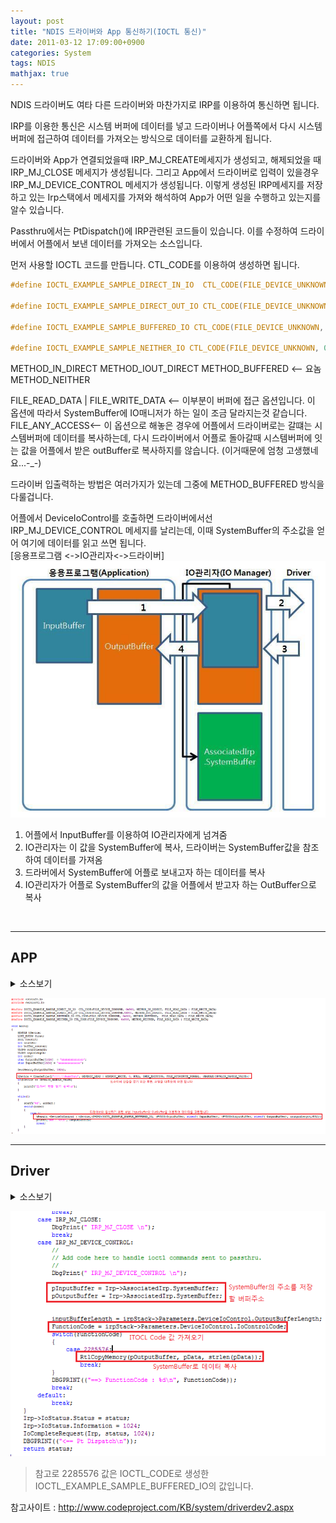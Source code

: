 ```yaml
---
layout: post
title: "NDIS 드라이버와 App 통신하기(IOCTL 통신)"
date: 2011-03-12 17:09:00+0900
categories: System
tags: NDIS
mathjax: true
---
```


NDIS 드라이버도 여타 다른 드라이버와 마찬가지로 IRP를 이용하여 통신하면 됩니다.

IRP를 이용한 통신은 시스템 버퍼에 데이터를 넣고 드라이버나 어플쪽에서 다시 시스템 버퍼에 접근하여 데이터를 가져오는 방식으로 데이터를 교환하게 됩니다.

드라이버와 App가 연결되었을때 IRP_MJ_CREATE메세지가 생성되고, 해제되었을 때 IRP_MJ_CLOSE 메세지가 생성됩니다. 그리고 App에서 드라이버로 입력이 있을경우 IRP_MJ_DEVICE_CONTROL 메세지가 생성됩니다.
이렇게 생성된 IRP메세지를 저장하고 있는 Irp스택에서 메세지를 가져와 해석하여 App가 어떤 일을 수행하고 있는지를 알수 있습니다.

Passthru에서는 PtDispatch()에 IRP관련된 코드들이 있습니다. 이를 수정하여 드라이버에서 어플에서 보낸 데이터를 가져오는 소스입니다.

먼저 사용할 IOCTL 코드를 만듭니다.
CTL_CODE를 이용하여 생성하면 됩니다.

```C
#define IOCTL_EXAMPLE_SAMPLE_DIRECT_IN_IO  CTL_CODE(FILE_DEVICE_UNKNOWN, 0x800, METHOD_IN_DIRECT, FILE_READ_DATA | FILE_WRITE_DATA)

#define IOCTL_EXAMPLE_SAMPLE_DIRECT_OUT_IO CTL_CODE(FILE_DEVICE_UNKNOWN,0x801, METHOD_OUT_DIRECT, FILE_READ_DATA | FILE_WRITE_DATA)

#define IOCTL_EXAMPLE_SAMPLE_BUFFERED_IO CTL_CODE(FILE_DEVICE_UNKNOWN, 0x802, METHOD_BUFFERED,  FILE_READ_DATA | FILE_WRITE_DATA)

#define IOCTL_EXAMPLE_SAMPLE_NEITHER_IO CTL_CODE(FILE_DEVICE_UNKNOWN, 0x803, METHOD_NEITHER, FILE_READ_DATA | FILE_WRITE_DATA)
```

METHOD_IN_DIRECT
METHOD_IOUT_DIRECT
METHOD_BUFFERED <-- 요놈
METHOD_NEITHER

FILE_READ_DATA | FILE_WRITE_DATA <-- 이부분이 버퍼에 접근 옵션입니다.
이 옵션에 따라서 SystemBuffer에 IO매니저가 하는 일이 조금 달라지는것 같습니다.
FILE_ANY_ACCESS<-- 이 옵션으로 해놓은 경우에 어플에서 드라이버로는 갈떄는 시스템버퍼에 데이터를 복사하는데, 다시 드라이버에서 어플로 돌아갈때 시스템버퍼에 잇는 값을 어플에서 받은 outBuffer로 복사하지를 않습니다.
(이거때문에 엄청 고생했네요...-_-)

드라이버 입출력하는 방법은 여러가지가 있는데 그중에 METHOD_BUFFERED 방식을 다룰겁니다.  

어플에서 DeviceIoControl를 호출하면 드라이버에서선 IRP_MJ_DEVICE_CONTROL 메세지를 날리는데, 이때 SystemBuffer의 주소값을 얻어 여기에 데이터를 읽고 쓰면 됩니다.  
[응용프로그램 <->IO관리자<->드라이버]
![ndis](/resource/20110212/20110212-NDIS-1.png)  

1. 어플에서 InputBuffer를 이용하여 IO관리자에게 넘겨줌
2. IO관리자는 이 값을 SystemBuffer에 복사, 드라이버는 SystemBuffer값을 참조하여 데이터를 가져옴
3. 드라버에서 SystemBuffer에 어플로 보내고자 하는 데이터를 복사
4. IO관리자가 어플로 SystemBuffer의 값을 어플에서 받고자 하는 OutBuffer으로 복사

<br>

---


## APP
<details>
<summary>소스보기</summary>

```C
#include <stdlib.h>
#include <stdio.h>
#include <windows.h>
//#include <fltuser.h>
#include <dbghelp.h>
#include <string.h>
#include <io.h>
#include <strsafe.h>
#include <winioctl.h>
#define IOCTL_EXAMPLE_SAMPLE_DIRECT_IN_IO  CTL_CODE(FILE_DEVICE_UNKNOWN, 0x800, METHOD_IN_DIRECT, FILE_READ_DATA | FILE_WRITE_DATA)
#define IOCTL_EXAMPLE_SAMPLE_DIRECT_OUT_IO CTL_CODE(FILE_DEVICE_UNKNOWN,0x801, METHOD_OUT_DIRECT, FILE_READ_DATA | FILE_WRITE_DATA)
#define IOCTL_EXAMPLE_SAMPLE_BUFFERED_IO CTL_CODE(FILE_DEVICE_UNKNOWN, 0x802, METHOD_BUFFERED,  FILE_READ_DATA | FILE_WRITE_DATA)
#define IOCTL_EXAMPLE_SAMPLE_NEITHER_IO CTL_CODE(FILE_DEVICE_UNKNOWN, 0x803, METHOD_NEITHER, FILE_READ_DATA | FILE_WRITE_DATA)
void main()
{
 HANDLE hDevice;
 LIST_ENTRY first;
 BOOL hResult;
 int counter;
 int buffer_counter;
 ULONG outputLength;
 ULONG inputLength;
 int order;
 char OutputBuffer[1024]  = "bbbbbbbbbbbbbb";
 char InputBuffer[1024] = "aaaaaaaaaaaaaa";
 ZeroMemory(OutputBuffer, 1024);
 hDevice = CreateFile(L"\\\\.\\PassThru", GENERIC_READ | GENERIC_WRITE, 0, NULL, OPEN_EXISTING, FILE_ATTRIBUTE_NORMAL, (HANDLE)INVALID_HANDLE_VALUE);
 if(hDevice == INVALID_HANDLE_VALUE)
 {
  printf("드라이 핸들 얻기 실패\n");
 }
while(1)
 {
  scanf("%d", &order);
  switch(order)
  {
   case 1:
    hResult =DeviceIoControl ( hDevice,(DWORD)IOCTL_EXAMPLE_SAMPLE_BUFFERED_IO, (PVOID)InputBuffer, sizeof( InputBuffer), (PVOID)OutputBuffer, sizeof( OutputBuffer), &outputLength,NULL);
    printf("num : %s\n", OutputBuffer);
    break;
  }
 }
}
```
</details>

![ndis](/resource/20110212/20110212-NDIS-2.png)  

---
## Driver

<details>
<summary>소스보기</summary>

```C
NTSTATUS
PtDispatch(
    IN PDEVICE_OBJECT    DeviceObject,
    IN PIRP              Irp
    )
/*++
Routine Description:
    Process IRPs sent to this device.
Arguments:
    DeviceObject - pointer to a device object
    Irp      - pointer to an I/O Request Packet
Return Value:
    NTSTATUS - STATUS_SUCCESS always - change this when adding
    real code to handle ioctls.
--*/
{
    PIO_STACK_LOCATION  irpStack;
    NTSTATUS            status = STATUS_SUCCESS;
    PCHAR pInputBuffer;
    PCHAR pOutputBuffer;
 ULONG inputBufferLength;
 ULONG outputBufferLength;
 ULONG FunctionCode;
 char pData[1024];
 pData[0] = 'h';
 pData[1] = 'e';
 pData[2] = 'l';
 pData[3] = 'l';
 pData[4] = 'o';
 pData[5] = '\n';
    UNREFERENCED_PARAMETER(DeviceObject);   
    DBGPRINT(("==>Pt Dispatch\n"));
    irpStack = IoGetCurrentIrpStackLocation(Irp);
    switch (irpStack->MajorFunction)
    {
        case IRP_MJ_CREATE:
   DbgPrint(" IRP_MJ_CREATE \n");
            break;           
        case IRP_MJ_CLEANUP:
   DbgPrint(" IRP_MJ_CLEANUP \n");
            break;           
        case IRP_MJ_CLOSE:
   DbgPrint(" IRP_MJ_CLOSE \n");
            break;                   
        case IRP_MJ_DEVICE_CONTROL:
            //
            // Add code here to handle ioctl commands sent to passthru.
            //
   DbgPrint(" IRP_MJ_DEVICE_CONTROL \n");
   pInputBuffer = Irp->AssociatedIrp.SystemBuffer;
   pOutputBuffer = Irp->AssociatedIrp.SystemBuffer;
   inputBufferLength = irpStack->Parameters.DeviceIoControl.OutputBufferLength;
   FunctionCode = irpStack->Parameters.DeviceIoControl.IoControlCode;
   switch(FunctionCode)
   {
    case 2285576:
     RtlCopyMemory(pOutputBuffer, pData, strlen(pData));
     break;
   }
   DBGPRINT(("==> FunctionCode : %d\n", FunctionCode));
   break;
  default:
   break;       
    }
    Irp->IoStatus.Status = status;
 Irp->IoStatus.Information = 1024;
    IoCompleteRequest(Irp, status, 1024);
    DBGPRINT(("<== Pt Dispatch\n"));
    return status;
}
```
</details>


![ndis](/resource/20110212/20110212-NDIS-3.png)  

> 참고로 2285576 값은 IOCTL_CODE로 생성한 IOCTL_EXAMPLE_SAMPLE_BUFFERED_IO의 값입니다.



참고사이트 :
http://www.codeproject.com/KB/system/driverdev2.aspx